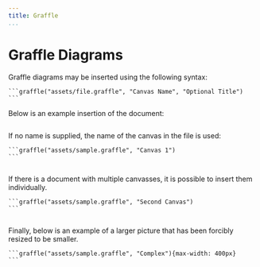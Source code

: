 ```yaml
---
title: Graffle
...
```


# Graffle Diagrams

Graffle diagrams may be inserted using the following syntax:

<pre><code>&#96;&#96;&#96;graffle("assets/file.graffle", "Canvas Name", "Optional Title")  
&#96;&#96;&#96;</code></pre>

Below is an example insertion of the document:

```graffle("assets/sample.graffle", "Canvas 1", "Sample Graffle Diagram")
```

If no name is supplied, the name of the canvas in the file is used:

<pre><code>&#96;&#96;&#96;graffle("assets/sample.graffle", "Canvas 1")  
&#96;&#96;&#96;</code></pre>

```graffle("assets/sample.graffle", "Canvas 1")
```

If there is a document with multiple canvasses, it is possible to insert them individually.

<pre><code>&#96;&#96;&#96;graffle("assets/sample.graffle", "Second Canvas")  
&#96;&#96;&#96;</code></pre>

```graffle("assets/sample.graffle", "Second Canvas")
```

Finally, below is an example of a larger picture that has been forcibly resized to be smaller.

<pre><code>&#96;&#96;&#96;graffle("assets/sample.graffle", "Complex"){max-width: 400px}
&#96;&#96;&#96;</code></pre>

```graffle("assets/sample.graffle", "Complex"){max-width: 400px}
```
